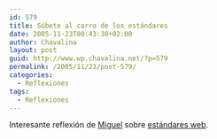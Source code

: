 ```yaml
---
id: 579
title: Súbete al carro de los estándares
date: 2005-11-23T00:43:38+02:00
author: Chavalina
layout: post
guid: http://www.wp.chavalina.net/?p=579
permalink: /2005/11/23/post-579/
categories:
  - Reflexiones
tags:
  - Reflexiones
---
```

Interesante reflexi&oacute;n de <a href="http://www.processblack.com" target="_blank">Miguel</a> sobre <a href="http://www.processblack.com/weblog/index.php?id=1266" target="_blank">est&aacute;ndares web</a>.